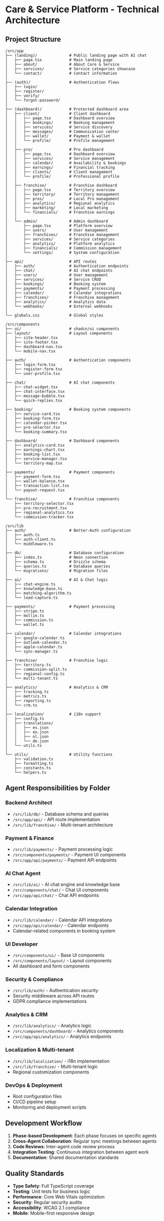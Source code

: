 # Care & Service Platform - Technical Architecture

## Project Structure

```
/src/app
├── (landing)/              # Public landing page with AI chat
│   ├── page.tsx            # Main landing page
│   ├── about/              # About Care & Service
│   ├── services/           # Service categories showcase
│   └── contact/            # Contact information
│
├── (auth)/                 # Authentication flows
│   ├── login/
│   ├── register/
│   ├── verify/
│   └── forgot-password/
│
├── (dashboard)/            # Protected dashboard area
│   ├── client/             # Client dashboard
│   │   ├── page.tsx        # Dashboard overview
│   │   ├── bookings/       # Booking management
│   │   ├── services/       # Service discovery
│   │   ├── messages/       # Communication center
│   │   ├── wallet/         # Payment & wallet
│   │   └── profile/        # Profile management
│   │
│   ├── pro/                # Pro dashboard
│   │   ├── page.tsx        # Dashboard overview
│   │   ├── services/       # Service management
│   │   ├── calendar/       # Availability & bookings
│   │   ├── earnings/       # Financial tracking
│   │   ├── clients/        # Client management
│   │   └── profile/        # Professional profile
│   │
│   ├── franchise/          # Franchise dashboard
│   │   ├── page.tsx        # Territory overview
│   │   ├── territory/      # Territory management
│   │   ├── pros/           # Local Pro management
│   │   ├── analytics/      # Regional analytics
│   │   ├── marketing/      # Local marketing
│   │   └── financials/     # Franchise earnings
│   │
│   └── admin/              # Admin dashboard
│       ├── page.tsx        # Platform overview
│       ├── users/          # User management
│       ├── franchises/     # Franchise management
│       ├── services/       # Service categories
│       ├── analytics/      # Platform analytics
│       ├── financials/     # Commission management
│       └── settings/       # System configuration
│
├── api/                    # API routes
│   ├── auth/               # Authentication endpoints
│   ├── chat/               # AI chat endpoints
│   ├── users/              # User management
│   ├── services/           # Service CRUD
│   ├── bookings/           # Booking system
│   ├── payments/           # Payment processing
│   ├── calendar/           # Calendar integrations
│   ├── franchises/         # Franchise management
│   ├── analytics/          # Analytics data
│   └── webhooks/           # External webhooks
│
└── globals.css             # Global styles

/src/components
├── ui/                     # shadcn/ui components
├── layout/                 # Layout components
│   ├── site-header.tsx
│   ├── site-footer.tsx
│   ├── dashboard-nav.tsx
│   └── mobile-nav.tsx
│
├── auth/                   # Authentication components
│   ├── login-form.tsx
│   ├── register-form.tsx
│   └── user-profile.tsx
│
├── chat/                   # AI chat components
│   ├── chat-widget.tsx
│   ├── chat-interface.tsx
│   ├── message-bubble.tsx
│   └── quick-replies.tsx
│
├── booking/                # Booking system components
│   ├── service-card.tsx
│   ├── booking-form.tsx
│   ├── calendar-picker.tsx
│   ├── pro-selector.tsx
│   └── booking-summary.tsx
│
├── dashboard/              # Dashboard components
│   ├── analytics-card.tsx
│   ├── earnings-chart.tsx
│   ├── booking-list.tsx
│   ├── service-manager.tsx
│   └── territory-map.tsx
│
├── payments/               # Payment components
│   ├── payment-form.tsx
│   ├── wallet-balance.tsx
│   ├── transaction-list.tsx
│   └── payout-request.tsx
│
└── franchise/              # Franchise components
    ├── territory-selector.tsx
    ├── pro-recruitment.tsx
    ├── regional-analytics.tsx
    └── commission-tracker.tsx

/src/lib
├── auth/                   # Better-Auth configuration
│   ├── auth.ts
│   ├── auth-client.ts
│   └── middleware.ts
│
├── db/                     # Database configuration
│   ├── index.ts            # Neon connection
│   ├── schema.ts           # Drizzle schema
│   ├── queries.ts          # Database queries
│   └── migrations/         # Migration files
│
├── ai/                     # AI & Chat logic
│   ├── chat-engine.ts
│   ├── knowledge-base.ts
│   ├── matching-algorithm.ts
│   └── lead-capture.ts
│
├── payments/               # Payment processing
│   ├── stripe.ts
│   ├── mollie.ts
│   ├── commission.ts
│   └── wallet.ts
│
├── calendar/               # Calendar integrations
│   ├── google-calendar.ts
│   ├── outlook-calendar.ts
│   ├── apple-calendar.ts
│   └── sync-manager.ts
│
├── franchise/              # Franchise logic
│   ├── territory.ts
│   ├── commission-split.ts
│   ├── regional-config.ts
│   └── multi-tenant.ts
│
├── analytics/              # Analytics & CRM
│   ├── tracking.ts
│   ├── metrics.ts
│   ├── reporting.ts
│   └── crm.ts
│
├── localization/           # i18n support
│   ├── config.ts
│   ├── translations/
│   │   ├── es.json
│   │   ├── en.json
│   │   ├── nl.json
│   │   └── de.json
│   └── utils.ts
│
└── utils/                  # Utility functions
    ├── validation.ts
    ├── formatting.ts
    ├── constants.ts
    └── helpers.ts
```

## Agent Responsibilities by Folder

### Backend Architect
- `/src/lib/db/` - Database schema and queries
- `/src/app/api/` - API route implementation
- `/src/lib/franchise/` - Multi-tenant architecture

### Payment & Finance
- `/src/lib/payments/` - Payment processing logic
- `/src/components/payments/` - Payment UI components
- `/src/app/api/payments/` - Payment API endpoints

### AI Chat Agent
- `/src/lib/ai/` - AI chat engine and knowledge base
- `/src/components/chat/` - Chat UI components
- `/src/app/api/chat/` - Chat API endpoints

### Calendar Integration
- `/src/lib/calendar/` - Calendar API integrations
- `/src/app/api/calendar/` - Calendar endpoints
- Calendar-related components in booking system

### UI Developer
- `/src/components/ui/` - Base UI components
- `/src/components/layout/` - Layout components
- All dashboard and form components

### Security & Compliance
- `/src/lib/auth/` - Authentication security
- Security middleware across API routes
- GDPR compliance implementations

### Analytics & CRM
- `/src/lib/analytics/` - Analytics logic
- `/src/components/dashboard/` - Analytics components
- `/src/app/api/analytics/` - Analytics endpoints

### Localization & Multi-tenant
- `/src/lib/localization/` - i18n implementation
- `/src/lib/franchise/` - Multi-tenant logic
- Regional customization components

### DevOps & Deployment
- Root configuration files
- CI/CD pipeline setup
- Monitoring and deployment scripts

## Development Workflow

1. **Phase-based Development**: Each phase focuses on specific agents
2. **Cross-Agent Collaboration**: Regular sync meetings between agents
3. **Code Reviews**: Inter-agent code review process
4. **Integration Testing**: Continuous integration between agent work
5. **Documentation**: Shared documentation standards

## Quality Standards

- **Type Safety**: Full TypeScript coverage
- **Testing**: Unit tests for business logic
- **Performance**: Core Web Vitals optimization
- **Security**: Regular security audits
- **Accessibility**: WCAG 2.1 compliance
- **Mobile**: Mobile-first responsive design
